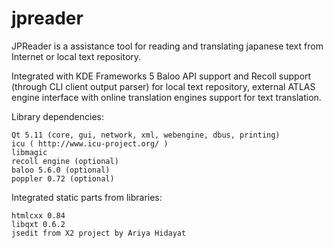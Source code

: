 # jpreader

JPReader is a assistance tool for reading and translating japanese text from Internet or local text repository.

Integrated with KDE Frameworks 5 Baloo API support and Recoll support (through CLI client output parser) for local text repository, external ATLAS engine interface with online translation engines support for text translation.

Library dependencies:

    Qt 5.11 (core, gui, network, xml, webengine, dbus, printing)
    icu ( http://www.icu-project.org/ )
    libmagic
    recoll engine (optional)
    baloo 5.6.0 (optional) 
    poppler 0.72 (optional)

Integrated static parts from libraries:

    htmlcxx 0.84
    libqxt 0.6.2
    jsedit from X2 project by Ariya Hidayat
